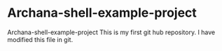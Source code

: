 # Archana-shell-example-project
Archana-shell-example-project
This is my first git hub repository.
I have modified this file in git.
